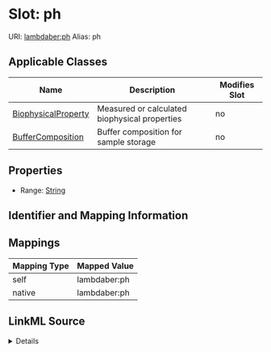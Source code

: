 

# Slot: ph 



URI: [lambdaber:ph](https://w3id.org/lambda-ber-schema/ph)
Alias: ph

<!-- no inheritance hierarchy -->





## Applicable Classes

| Name | Description | Modifies Slot |
| --- | --- | --- |
| [BiophysicalProperty](BiophysicalProperty.md) | Measured or calculated biophysical properties |  no  |
| [BufferComposition](BufferComposition.md) | Buffer composition for sample storage |  no  |






## Properties

* Range: [String](String.md)




## Identifier and Mapping Information







## Mappings

| Mapping Type | Mapped Value |
| ---  | ---  |
| self | lambdaber:ph |
| native | lambdaber:ph |




## LinkML Source

<details>
```yaml
name: ph
alias: ph
domain_of:
- BufferComposition
- BiophysicalProperty
range: string

```
</details>